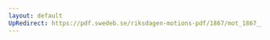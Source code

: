 ```yaml
---
layout: default
UpRedirect: https://pdf.swedeb.se/riksdagen-motions-pdf/1867/mot_1867__ak__00110.pdf
---
```

